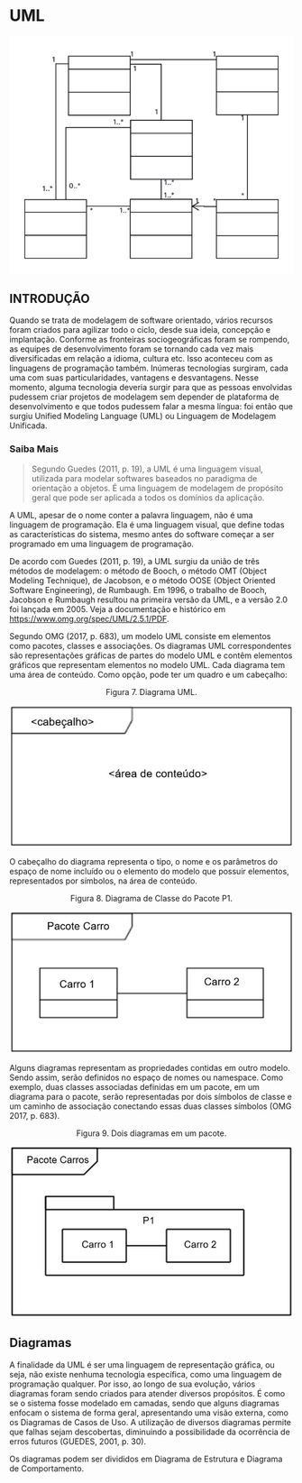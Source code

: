 # UML

![](./data/img7.jpg)

## INTRODUÇÃO

Quando se trata de modelagem de software orientado, vários recursos foram criados para agilizar todo o ciclo, desde sua ideia, concepção e implantação. Conforme as fronteiras sociogeográficas foram se rompendo, as equipes de desenvolvimento foram se tornando cada vez mais diversificadas em relação a idioma, cultura etc. Isso aconteceu com as linguagens de programação também. Inúmeras tecnologias surgiram, cada uma com suas particularidades, vantagens e desvantagens. Nesse momento, alguma tecnologia deveria surgir para que as pessoas envolvidas pudessem criar projetos de modelagem sem depender de plataforma de desenvolvimento e que todos pudessem falar a mesma língua: foi então que surgiu Unified Modeling Language (UML) ou Linguagem de Modelagem Unificada.


### Saiba Mais

>Segundo Guedes (2011, p. 19), a UML é uma linguagem visual, utilizada para modelar softwares baseados no paradigma de orientação a objetos. É uma linguagem de modelagem de propósito geral que pode ser aplicada a todos os domínios da aplicação.

A UML, apesar de o nome conter a palavra linguagem, não é uma linguagem de programação. Ela é uma linguagem visual, que define todas as características do sistema, mesmo antes do software começar a ser programado em uma linguagem de programação.

De acordo com Guedes (2011, p. 19), a UML surgiu da união de três métodos de modelagem: o método de Booch, o método OMT (Object Modeling Technique), de Jacobson, e o método OOSE (Object Oriented Software Engineering), de Rumbaugh. Em 1996, o trabalho de Booch, Jacobson e Rumbaugh resultou na primeira versão da UML, e a versão 2.0 foi lançada em 2005. Veja a documentação e histórico em <https://www.omg.org/spec/UML/2.5.1/PDF>.

Segundo OMG (2017, p. 683), um modelo UML consiste em elementos como pacotes, classes e associações. Os diagramas UML correspondentes são representações gráficas de partes do modelo UML e contêm elementos gráficos que representam elementos no modelo UML. Cada diagrama tem uma área de conteúdo. Como opção, pode ter um quadro e um cabeçalho:

<p align="center">Figura 7. Diagrama UML.</p>

![](./data/img8.jpg)

O cabeçalho do diagrama representa o tipo, o nome e os parâmetros do espaço de nome incluído ou o elemento do modelo que possuir elementos, representados por símbolos, na área de conteúdo.

<p align="center">Figura 8. Diagrama de Classe do Pacote P1.</p>

![](./data/img9.jpg)

Alguns diagramas representam as propriedades contidas em outro modelo. Sendo assim, serão definidos no espaço de nomes ou namespace. Como exemplo, duas classes associadas definidas em um pacote, em um diagrama para o pacote, serão representadas por dois símbolos de classe e um caminho de associação conectando essas duas classes símbolos (OMG 2017, p. 683).


<p align="center">Figura 9. Dois diagramas em um pacote.</p>

![](./data/img10.jpg)

## Diagramas

A finalidade da UML é ser uma linguagem de representação gráfica, ou seja, não existe nenhuma tecnologia específica, como uma linguagem de programação qualquer. Por isso, ao longo de sua evolução, vários diagramas foram sendo criados para atender diversos propósitos. É como se o sistema fosse modelado em camadas, sendo que alguns diagramas enfocam o sistema de forma geral, apresentando uma visão externa, como os Diagramas de Casos de Uso. A utilização de diversos diagramas permite que falhas sejam descobertas, diminuindo a possibilidade da ocorrência de erros futuros (GUEDES, 2001, p. 30).

Os diagramas podem ser divididos em Diagrama de Estrutura e Diagrama de Comportamento.
